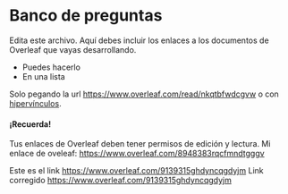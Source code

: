 # Banco de preguntas
Edita este archivo. Aquí debes incluir los enlaces a los documentos de Overleaf que vayas desarrollando.

* Puedes hacerlo
* En una lista

Solo pegando la url https://www.overleaf.com/read/nkqtbfwdcgvw o con [hipervínculos](https://www.overleaf.com/read/nkqtbfwdcgvw).

#### ¡Recuerda!
Tus enlaces de Overleaf deben tener permisos de edición y lectura.
Mi enlace de oveleaf:
https://www.overleaf.com/8948383rqcfmndtgggv

Este es el link https://www.overleaf.com/9139315ghdyncqgdyjm
Link corregido https://www.overleaf.com/9139315ghdyncqgdyjm
